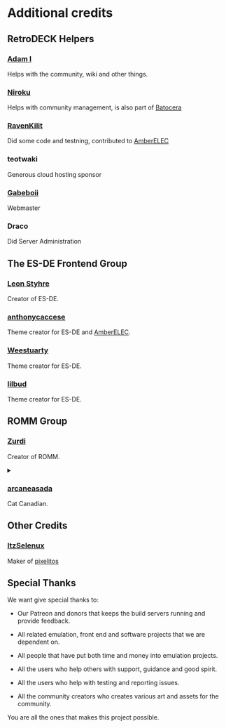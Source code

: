 # Additional credits

## RetroDECK Helpers

### [Adam I](https://github.com/jiannazzone)
Helps with the community, wiki and other things.

### [Niroku](https://github.com/Hew-ux)
Helps with community management, is also part of [Batocera](https://batocera.org/)

### [RavenKilit](https://github.com/RavenKilit)
Did some code and testning, contributed to [AmberELEC](https://amberelec.org/)

### teotwaki
Generous cloud hosting sponsor

### [Gabeboii](https://github.com/gabeeeboii)
Webmaster

### Draco
Did Server Administration

## The ES-DE Frontend Group

### [Leon Styhre](https://gitlab.com/leonstyhre)
Creator of ES-DE.

### [anthonycaccese](https://github.com/anthonycaccese/)
Theme creator for ES-DE and [AmberELEC](https://amberelec.org/).

### [Weestuarty](https://github.com/Weestuarty)
Theme creator for ES-DE.

### [lilbud](https://github.com/lilbud)
Theme creator for ES-DE.

## ROMM Group

### [Zurdi](https://github.com/zurdi15)
Creator of ROMM.
<details><summary> </summary>
Demonio de las tapas de Oliva.
</details>

### [arcaneasada](https://github.com/gantoine)
Cat Canadian.

## Other Credits

### [ItzSelenux](https://github.com/ItzSelenux)
Maker of [pixelitos](https://github.com/ItzSelenux/pixelitos-icon-theme)

## Special Thanks
 We want give special thanks to:

- Our Patreon and donors that keeps the build servers running and provide feedback.

- All related emulation, front end and software projects that we are dependent on.

- All people that have put both time and money into emulation projects.

- All the users who help others with support, guidance and good spirit.

- All the users who help with testing and reporting issues.

- All the community creators who creates various art and assets for the community.

You are all the ones that makes this project possible.

